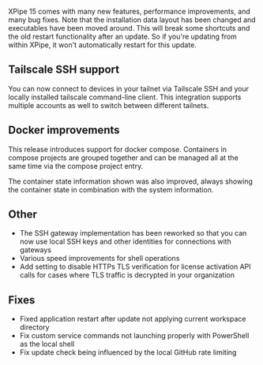 XPipe 15 comes with many new features, performance improvements, and many bug fixes. Note that the installation data layout has been changed and executables have been moved around. This will break some shortcuts and the old restart functionality after an update. So if you're updating from within XPipe, it won't automatically restart for this update.

## Tailscale SSH support

You can now connect to devices in your tailnet via Tailscale SSH and your locally installed tailscale command-line client. This integration supports multiple accounts as well to switch between different tailnets.

## Docker improvements

This release introduces support for docker compose. Containers in compose projects are grouped together and can be managed all at the same time via the compose project entry.

The container state information shown was also improved, always showing the container state in combination with the system information.

## Other

- The SSH gateway implementation has been reworked so that you can now use local SSH keys and other identities for connections with gateways
- Various speed improvements for shell operations
- Add setting to disable HTTPs TLS verification for license activation API calls for cases where TLS traffic is decrypted in your organization

## Fixes

- Fixed application restart after update not applying current workspace directory
- Fix custom service commands not launching properly with PowerShell as the local shell
- Fix update check being influenced by the local GitHub rate limiting
